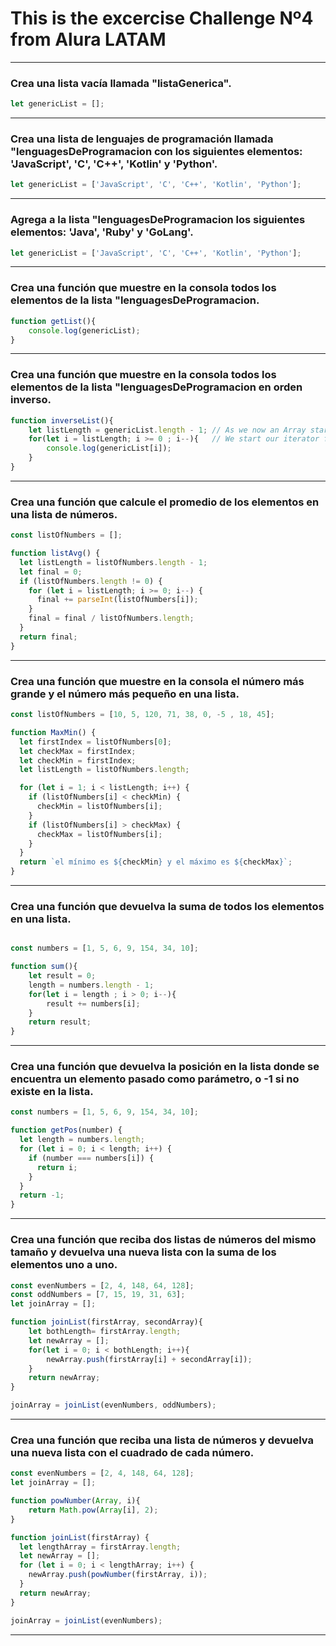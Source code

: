 # This is the excercise Challenge Nº4 from Alura LATAM 

----------
### Crea una lista vacía llamada "listaGenerica".

```JavaScript
let genericList = [];
```
----------
### Crea una lista de lenguajes de programación llamada "lenguagesDeProgramacion con los siguientes elementos: 'JavaScript', 'C', 'C++', 'Kotlin' y 'Python'.

```JavaScript
let genericList = ['JavaScript', 'C', 'C++', 'Kotlin', 'Python'];
```
----------
### Agrega a la lista "lenguagesDeProgramacion los siguientes elementos: 'Java', 'Ruby' y 'GoLang'.

```JavaScript
let genericList = ['JavaScript', 'C', 'C++', 'Kotlin', 'Python'];
```
----------
### Crea una función que muestre en la consola todos los elementos de la lista "lenguagesDeProgramacion.

```JavaScript
function getList(){
    console.log(genericList);
}
```
----------
### Crea una función que muestre en la consola todos los elementos de la lista "lenguagesDeProgramacion en orden inverso.

```JavaScript
function inverseList(){
    let listLength = genericList.length - 1; // As we now an Array starts with 0 so we add the length value minus 1 to our 'listLength'.
    for(let i = listLength; i >= 0 ; i--){   // We start our iterator from 'listLength' and go all the way to zero (first index)
        console.log(genericList[i]);
    }
}
```
----------
### Crea una función que calcule el promedio de los elementos en una lista de números.

```JavaScript
const listOfNumbers = [];

function listAvg() {
  let listLength = listOfNumbers.length - 1;
  let final = 0;
  if (listOfNumbers.length != 0) {
    for (let i = listLength; i >= 0; i--) {
      final += parseInt(listOfNumbers[i]);
    }
    final = final / listOfNumbers.length;
  }
  return final;  
}
```
----------
### Crea una función que muestre en la consola el número más grande y el número más pequeño en una lista.

```JavaScript
const listOfNumbers = [10, 5, 120, 71, 38, 0, -5 , 18, 45];

function MaxMin() {
  let firstIndex = listOfNumbers[0];
  let checkMax = firstIndex;
  let checkMin = firstIndex;
  let listLength = listOfNumbers.length;

  for (let i = 1; i < listLength; i++) {
    if (listOfNumbers[i] < checkMin) {
      checkMin = listOfNumbers[i];
    }
    if (listOfNumbers[i] > checkMax) {
      checkMax = listOfNumbers[i];
    }
  }
  return `el mínimo es ${checkMin} y el máximo es ${checkMax}`;
}
```
----------
### Crea una función que devuelva la suma de todos los elementos en una lista.
```JavaScript

const numbers = [1, 5, 6, 9, 154, 34, 10];

function sum(){
    let result = 0;
    length = numbers.length - 1;
    for(let i = length ; i > 0; i--){
        result += numbers[i];
    }
    return result;
}

```
----------
### Crea una función que devuelva la posición en la lista donde se encuentra un elemento pasado como parámetro, o -1 si no existe en la lista.
```JavaScript
const numbers = [1, 5, 6, 9, 154, 34, 10];

function getPos(number) {
  let length = numbers.length;
  for (let i = 0; i < length; i++) {
    if (number === numbers[i]) {
      return i;
    }
  }
  return -1;
}

```
----------
### Crea una función que reciba dos listas de números del mismo tamaño y devuelva una nueva lista con la suma de los elementos uno a uno.
```JavaScript
const evenNumbers = [2, 4, 148, 64, 128];
const oddNumbers = [7, 15, 19, 31, 63];
let joinArray = [];

function joinList(firstArray, secondArray){
    let bothLength= firstArray.length;
    let newArray = [];
    for(let i = 0; i < bothLength; i++){
        newArray.push(firstArray[i] + secondArray[i]);
    }
    return newArray;
}

joinArray = joinList(evenNumbers, oddNumbers);

```
----------
### Crea una función que reciba una lista de números y devuelva una nueva lista con el cuadrado de cada número.
```JavaScript
const evenNumbers = [2, 4, 148, 64, 128];
let joinArray = [];

function powNumber(Array, i){
    return Math.pow(Array[i], 2);
}

function joinList(firstArray) {
  let lengthArray = firstArray.length;
  let newArray = [];  
  for (let i = 0; i < lengthArray; i++) {
    newArray.push(powNumber(firstArray, i));
  }
  return newArray;
}

joinArray = joinList(evenNumbers);
```
----------
